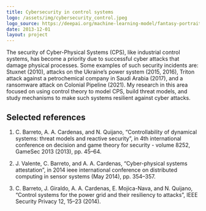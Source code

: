 ```yaml
---
title: Cybersecurity in control systems
logo: /assets/img/cybersecurity_control.jpeg
logo_source: https://deepai.org/machine-learning-model/fantasy-portrait-generator
date: 2013-12-01
layout: project
---
```




The security of Cyber-Physical Systems (CPS), like industrial control systems, has become
a priority due to successful cyber attacks that damage physical processes. Some examples of
such security incidents are: Stuxnet (2010), attacks on the Ukraine’s power system (2015,
2016), Triton attack against a petrochemical company in Saudi Arabia (2017), and a ransomware attack on Colonial Pipeline (2021). My research in this area focused on using
control theory to model CPS, build threat models, and study mechanisms to make such
systems resilient against cyber attacks.


## Selected references


1. C. Barreto, A. A. Cardenas, and N. Quijano, “Controllability of dynamical systems: threat
models and reactive security”, in 4th international conference on decision and game theory
for security - volume 8252, GameSec 2013 (2013), pp. 45–64.

2. J. Valente, C. Barreto, and A. A. Cardenas, “Cyber-physical systems attestation”, in
2014 ieee international conference on distributed computing in sensor systems (May 2014),
pp. 354–357.

3. C. Barreto, J. Giraldo, A. A. Cardenas, E. Mojica-Nava, and N. Quijano, “Control systems
for the power grid and their resiliency to attacks”, IEEE Security Privacy 12, 15–23 (2014).
